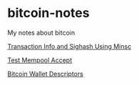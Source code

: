 # bitcoin-notes
My notes about bitcoin

[Transaction Info and Sighash Using Minsc](minsc.md)

[Test Mempool Accept](testmempoolaccept.md)

[Bitcoin Wallet Descriptors](bitcoin-wallet-descriptors.md)
